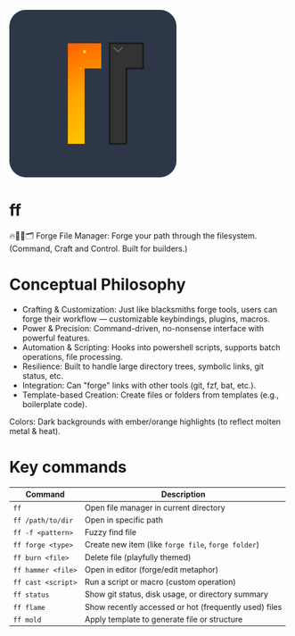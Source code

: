 ![](./resources/logo.svg)
# ff
🔥🔨🧱🗂️
Forge File Manager: Forge your path through the filesystem. (Command, Craft and Control. Built for builders.)

# Conceptual Philosophy

* Crafting & Customization: Just like blacksmiths forge tools, users can forge their workflow — customizable keybindings, plugins, macros.
* Power & Precision: Command-driven, no-nonsense interface with powerful features.
* Automation & Scripting: Hooks into powershell scripts, supports batch operations, file processing.
* Resilience: Built to handle large directory trees, symbolic links, git status, etc.
* Integration: Can "forge" links with other tools (git, fzf, bat, etc.).
* Template-based Creation: Create files or folders from templates (e.g., boilerplate code).


Colors: Dark backgrounds with ember/orange highlights (to reflect molten metal & heat).

# Key commands
| Command            | Description                                           |
| ------------------ | ----------------------------------------------------- |
| `ff`               | Open file manager in current directory                |
| `ff /path/to/dir`  | Open in specific path                                 |
| `ff -f <pattern>`  | Fuzzy find file                                       |
| `ff forge <type>`  | Create new item (like `forge file`, `forge folder`)   |
| `ff burn <file>`   | Delete file (playfully themed)                        |
| `ff hammer <file>` | Open in editor (forge/edit metaphor)                  |
| `ff cast <script>` | Run a script or macro (custom operation)              |
| `ff status`        | Show git status, disk usage, or directory summary     |
| `ff flame`         | Show recently accessed or hot (frequently used) files |
| `ff mold`          | Apply template to generate file or structure          |
